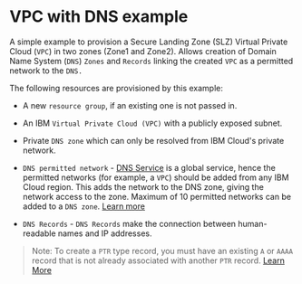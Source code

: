 # VPC with DNS example

A simple example to provision a Secure Landing Zone (SLZ) Virtual Private Cloud (`VPC`) in two zones (Zone1 and Zone2). Allows creation of Domain Name System (`DNS`) `Zones` and `Records` linking the created `VPC` as a permitted network to the `DNS.`

The following resources are provisioned by this example:

* A new `resource group`, if an existing one is not passed in.

* An IBM `Virtual Private Cloud (VPC)` with a publicly exposed subnet.

* Private `DNS zone` which can only be resolved from IBM Cloud's private network.

* `DNS permitted network` - [DNS Service](https://cloud.ibm.com/docs/dns-svcs/getting-started.html) is a global service, hence the permitted networks (for example, a `VPC`) should be added from any IBM Cloud region. This adds the network to the DNS zone, giving the network access to the zone. Maximum of 10 permitted networks can be added to a `DNS zone`. [Learn more](https://cloud.ibm.com/docs/dns-svcs?topic=dns-svcs-managing-permitted-networks&interface=ui)

* `DNS Records` - `DNS Records` make the connection between human-readable names and IP addresses.

> Note: To create a `PTR` type record, you must have an existing `A` or `AAAA` record that is not already associated with another `PTR` record. [Learn More](https://cloud.ibm.com/docs/dns-svcs?topic=dns-svcs-managing-dns-records&interface=ui#ptr-record)
